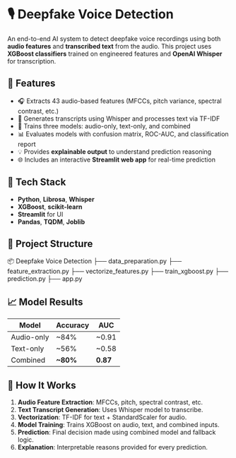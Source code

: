# 🎙️ Deepfake Voice Detection

An end-to-end AI system to detect deepfake voice recordings using both **audio features** and **transcribed text** from the audio. 
This project uses **XGBoost classifiers** trained on engineered features and **OpenAI Whisper** for transcription.

## 🚀 Features

- 🎧 Extracts 43 audio-based features (MFCCs, pitch variance, spectral contrast, etc.)
- 📝 Generates transcripts using Whisper and processes text via TF-IDF
- 🤖 Trains three models: audio-only, text-only, and combined
- 📊 Evaluates models with confusion matrix, ROC-AUC, and classification report
- 💡 Provides **explainable output** to understand prediction reasoning
- 🌐 Includes an interactive **Streamlit web app** for real-time prediction

## 🧠 Tech Stack

- **Python**, **Librosa**, **Whisper**
- **XGBoost**, **scikit-learn**
- **Streamlit** for UI
- **Pandas**, **TQDM**, **Joblib**

## 📂 Project Structure

📦 Deepfake Voice Detection
├── data_preparation.py
├── feature_extraction.py
├── vectorize_features.py
├── train_xgboost.py
├── prediction.py
├── app.py


## 📈 Model Results

| Model        | Accuracy | AUC     |
|--------------|----------|---------|
| Audio-only   | ~84%     | ~0.91   |
| Text-only    | ~56%     | ~0.58   |
| Combined     | **~80%** | **0.87** |

## 🔬 How It Works

1. **Audio Feature Extraction**: MFCCs, pitch, spectral contrast, etc.
2. **Text Transcript Generation**: Uses Whisper model to transcribe.
3. **Vectorization**: TF-IDF for text + StandardScaler for audio.
4. **Model Training**: Trains XGBoost on audio, text, and combined inputs.
5. **Prediction**: Final decision made using combined model and fallback logic.
6. **Explanation**: Interpretable reasons provided for every prediction.


